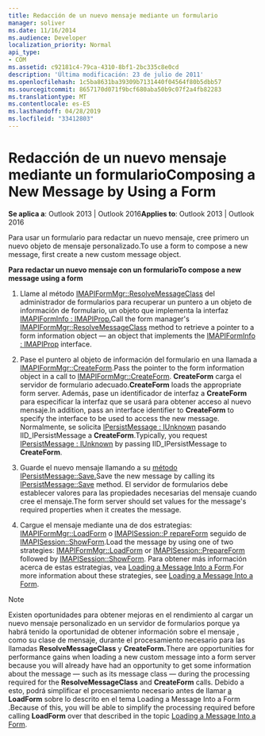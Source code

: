 ```yaml
---
title: Redacción de un nuevo mensaje mediante un formulario
manager: soliver
ms.date: 11/16/2014
ms.audience: Developer
localization_priority: Normal
api_type:
- COM
ms.assetid: c92181c4-79ca-4310-8bf1-2bc335c8e0cd
description: 'Última modificación: 23 de julio de 2011'
ms.openlocfilehash: 1c5ba8631ba39309b7131440f04564f80b5dbb57
ms.sourcegitcommit: 8657170d071f9bcf680aba50b9c07f2a4fb82283
ms.translationtype: MT
ms.contentlocale: es-ES
ms.lasthandoff: 04/28/2019
ms.locfileid: "33412803"
---
```

# <a name="composing-a-new-message-by-using-a-form"></a><span data-ttu-id="2ec60-103">Redacción de un nuevo mensaje mediante un formulario</span><span class="sxs-lookup"><span data-stu-id="2ec60-103">Composing a New Message by Using a Form</span></span>

  
  
<span data-ttu-id="2ec60-104">**Se aplica a**: Outlook 2013 | Outlook 2016</span><span class="sxs-lookup"><span data-stu-id="2ec60-104">**Applies to**: Outlook 2013 | Outlook 2016</span></span> 
  
<span data-ttu-id="2ec60-105">Para usar un formulario para redactar un nuevo mensaje, cree primero un nuevo objeto de mensaje personalizado.</span><span class="sxs-lookup"><span data-stu-id="2ec60-105">To use a form to compose a new message, first create a new custom message object.</span></span>
  
 <span data-ttu-id="2ec60-106">**Para redactar un nuevo mensaje con un formulario**</span><span class="sxs-lookup"><span data-stu-id="2ec60-106">**To compose a new message using a form**</span></span>
  
1. <span data-ttu-id="2ec60-107">Llame al método [IMAPIFormMgr::ResolveMessageClass](imapiformmgr-resolvemessageclass.md) del administrador de formularios para recuperar un puntero a un objeto de información de formulario, un objeto que implementa la interfaz [IMAPIFormInfo : IMAPIProp.](imapiforminfoimapiprop.md)</span><span class="sxs-lookup"><span data-stu-id="2ec60-107">Call the form manager's [IMAPIFormMgr::ResolveMessageClass](imapiformmgr-resolvemessageclass.md) method to retrieve a pointer to a form information object — an object that implements the [IMAPIFormInfo : IMAPIProp](imapiforminfoimapiprop.md) interface.</span></span> 
    
2. <span data-ttu-id="2ec60-108">Pase el puntero al objeto de información del formulario en una llamada a [IMAPIFormMgr::CreateForm](imapiformmgr-createform.md).</span><span class="sxs-lookup"><span data-stu-id="2ec60-108">Pass the pointer to the form information object in a call to [IMAPIFormMgr::CreateForm](imapiformmgr-createform.md).</span></span> <span data-ttu-id="2ec60-109">**CreateForm** carga el servidor de formulario adecuado.</span><span class="sxs-lookup"><span data-stu-id="2ec60-109">**CreateForm** loads the appropriate form server.</span></span> <span data-ttu-id="2ec60-110">Además, pase un identificador de interfaz a **CreateForm** para especificar la interfaz que se usará para obtener acceso al nuevo mensaje.</span><span class="sxs-lookup"><span data-stu-id="2ec60-110">In addition, pass an interface identifier to **CreateForm** to specify the interface to be used to access the new message.</span></span> <span data-ttu-id="2ec60-111">Normalmente, se solicita [IPersistMessage : IUnknown](ipersistmessageiunknown.md) pasando IID_IPersistMessage a **CreateForm**.</span><span class="sxs-lookup"><span data-stu-id="2ec60-111">Typically, you request [IPersistMessage : IUnknown](ipersistmessageiunknown.md) by passing IID_IPersistMessage to **CreateForm**.</span></span>
    
3. <span data-ttu-id="2ec60-112">Guarde el nuevo mensaje llamando a su [método IPersistMessage::Save.](ipersistmessage-save.md)</span><span class="sxs-lookup"><span data-stu-id="2ec60-112">Save the new message by calling its [IPersistMessage::Save](ipersistmessage-save.md) method.</span></span> <span data-ttu-id="2ec60-113">El servidor de formularios debe establecer valores para las propiedades necesarias del mensaje cuando cree el mensaje.</span><span class="sxs-lookup"><span data-stu-id="2ec60-113">The form server should set values for the message's required properties when it creates the message.</span></span> 
    
4. <span data-ttu-id="2ec60-114">Cargue el mensaje mediante una de dos estrategias: [IMAPIFormMgr::LoadForm](imapiformmgr-loadform.md) o [IMAPISession::P repareForm](imapisession-prepareform.md) seguido de [IMAPISession::ShowForm](imapisession-showform.md).</span><span class="sxs-lookup"><span data-stu-id="2ec60-114">Load the message by using one of two strategies: [IMAPIFormMgr::LoadForm](imapiformmgr-loadform.md) or [IMAPISession::PrepareForm](imapisession-prepareform.md) followed by [IMAPISession::ShowForm](imapisession-showform.md).</span></span> <span data-ttu-id="2ec60-115">Para obtener más información acerca de estas estrategias, vea [Loading a Message Into a Form](loading-a-message-into-a-form.md).</span><span class="sxs-lookup"><span data-stu-id="2ec60-115">For more information about these strategies, see [Loading a Message Into a Form](loading-a-message-into-a-form.md).</span></span>
    
> [!NOTE]
> <span data-ttu-id="2ec60-116">Existen oportunidades para obtener mejoras en el rendimiento al cargar un nuevo mensaje personalizado en un servidor de formularios porque ya habrá tenido la oportunidad de obtener información sobre el mensaje , como su clase de mensaje, durante el procesamiento necesario para las llamadas **ResolveMessageClass** y **CreateForm.**</span><span class="sxs-lookup"><span data-stu-id="2ec60-116">There are opportunities for performance gains when loading a new custom message into a form server because you will already have had an opportunity to get some information about the message — such as its message class — during the processing required for the **ResolveMessageClass** and **CreateForm** calls.</span></span> <span data-ttu-id="2ec60-117">Debido a esto, podrá simplificar el procesamiento necesario antes de llamar [a](loading-a-message-into-a-form.md) **LoadForm** sobre lo descrito en el tema Loading a Message Into a Form .</span><span class="sxs-lookup"><span data-stu-id="2ec60-117">Because of this, you will be able to simplify the processing required before calling **LoadForm** over that described in the topic [Loading a Message Into a Form](loading-a-message-into-a-form.md).</span></span> 
  

